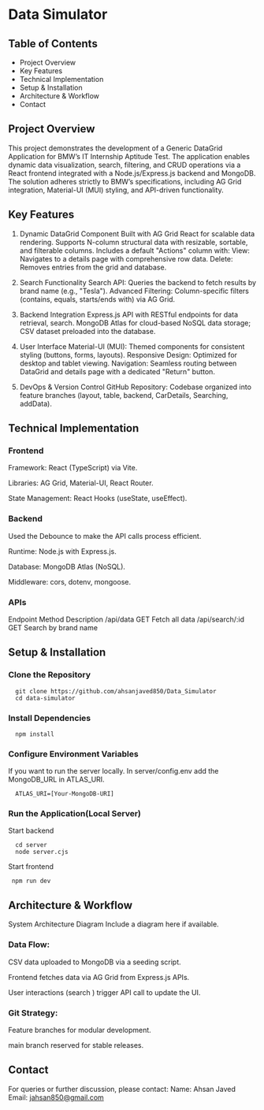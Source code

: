 # Data Simulator

## Table of Contents

   - Project Overview
   - Key Features
   - Technical Implementation
   - Setup & Installation
   - Architecture & Workflow
   - Contact

## Project Overview

   This project demonstrates the development of a Generic DataGrid Application for BMW’s IT Internship Aptitude Test. The application enables dynamic data visualization, search, filtering,
   and CRUD operations via a React frontend integrated with a Node.js/Express.js backend and MongoDB. The solution adheres strictly to BMW’s specifications, including AG Grid integration,
   Material-UI (MUI) styling, and API-driven functionality.

## Key Features

   1. Dynamic DataGrid Component
      Built with AG Grid React for scalable data rendering.
      Supports N-column structural data with resizable, sortable, and filterable columns.
      Includes a default "Actions" column with:
      View: Navigates to a details page with comprehensive row data.
      Delete: Removes entries from the grid and database.
   
   3. Search Functionality
      Search API: Queries the backend to fetch results by brand name (e.g., "Tesla").
      Advanced Filtering: Column-specific filters (contains, equals, starts/ends with) via AG Grid.
   
   3. Backend Integration
      Express.js API with RESTful endpoints for data retrieval, search.
      MongoDB Atlas for cloud-based NoSQL data storage; CSV dataset preloaded into the database.
   
   5. User Interface
      Material-UI (MUI): Themed components for consistent styling (buttons, forms, layouts).
      Responsive Design: Optimized for desktop and tablet viewing.
      Navigation: Seamless routing between DataGrid and details page with a dedicated "Return" button.
   
   5. DevOps & Version Control
      GitHub Repository: Codebase organized into feature branches (layout, table, backend, CarDetails, Searching, addData).

## Technical Implementation

   ### Frontend

   Framework: React (TypeScript) via Vite.
   
   Libraries: AG Grid, Material-UI, React Router.
   
   State Management: React Hooks (useState, useEffect).

   ### Backend

   Used the Debounce to make the API calls process efficient.
   
   Runtime: Node.js with Express.js.
   
   Database: MongoDB Atlas (NoSQL).
   
   Middleware: cors, dotenv, mongoose.

   ### APIs

   Endpoint Method Description
   /api/data GET Fetch all data
   /api/search/:id GET Search by brand name
   
## Setup & Installation

  ### Clone the Repository
  
      git clone https://github.com/ahsanjaved850/Data_Simulator  
      cd data-simulator
      
   ### Install Dependencies
      npm install  
      
   ### Configure Environment Variables
   If you want to run the server locally. In server/config.env add the MongoDB_URL in ATLAS_URI.
   
      ATLAS_URI=[Your-MongoDB-URI]  

   ### Run the Application(Local Server)
   Start backend  
   
      cd server
      node server.cjs  
      
   Start frontend  
   
     npm run dev  

## Architecture & Workflow

   System Architecture Diagram Include a diagram here if available.
   
   ### Data Flow:
   
   CSV data uploaded to MongoDB via a seeding script.
   
   Frontend fetches data via AG Grid from Express.js APIs.
   
   User interactions (search ) trigger API call to update the UI.

   ### Git Strategy:
   
   Feature branches for modular development.
   
   main branch reserved for stable releases.
   
## Contact
   
   For queries or further discussion, please contact:
   Name: Ahsan Javed
   Email: jahsan850@gmail.com

